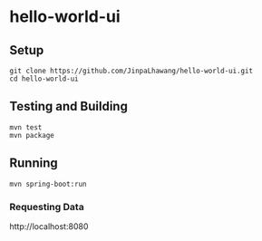 # hello-world-ui

## Setup

```
git clone https://github.com/JinpaLhawang/hello-world-ui.git
cd hello-world-ui
```

## Testing and Building

```
mvn test
mvn package
```

## Running

```
mvn spring-boot:run
```

### Requesting Data

http://localhost:8080
